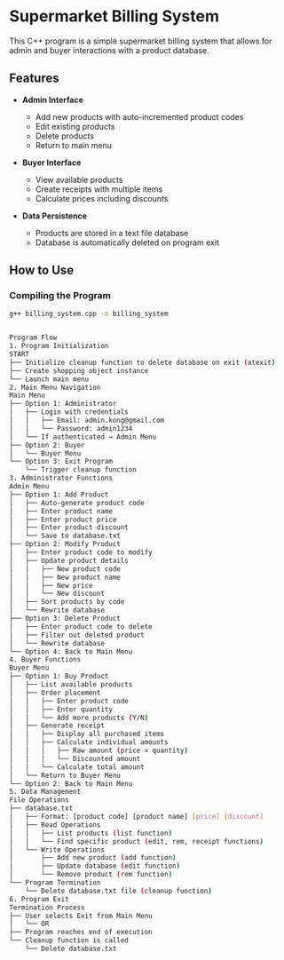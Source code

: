 # Supermarket Billing System

This C++ program is a simple supermarket billing system that allows for admin and buyer interactions with a product database.

## Features

- **Admin Interface**
  - Add new products with auto-incremented product codes
  - Edit existing products
  - Delete products
  - Return to main menu

- **Buyer Interface**
  - View available products
  - Create receipts with multiple items
  - Calculate prices including discounts

- **Data Persistence**
  - Products are stored in a text file database
  - Database is automatically deleted on program exit

## How to Use

### Compiling the Program

```bash
g++ billing_system.cpp -o billing_system


Program Flow
1. Program Initialization
START
├── Initialize cleanup function to delete database on exit (atexit)
├── Create shopping object instance
└── Launch main menu
2. Main Menu Navigation
Main Menu
├── Option 1: Administrator
│   ├── Login with credentials
│   │   ├── Email: admin.kong@gmail.com
│   │   └── Password: admin1234
│   └── If authenticated → Admin Menu
├── Option 2: Buyer
│   └── Buyer Menu
└── Option 3: Exit Program
    └── Trigger cleanup function
3. Administrator Functions
Admin Menu
├── Option 1: Add Product
│   ├── Auto-generate product code
│   ├── Enter product name
│   ├── Enter product price
│   ├── Enter product discount
│   └── Save to database.txt
├── Option 2: Modify Product
│   ├── Enter product code to modify
│   ├── Update product details
│   │   ├── New product code
│   │   ├── New product name
│   │   ├── New price
│   │   └── New discount
│   ├── Sort products by code
│   └── Rewrite database
├── Option 3: Delete Product
│   ├── Enter product code to delete
│   ├── Filter out deleted product
│   └── Rewrite database
└── Option 4: Back to Main Menu
4. Buyer Functions
Buyer Menu
├── Option 1: Buy Product
│   ├── List available products
│   ├── Order placement
│   │   ├── Enter product code
│   │   ├── Enter quantity
│   │   └── Add more products (Y/N)
│   ├── Generate receipt
│   │   ├── Display all purchased items
│   │   ├── Calculate individual amounts
│   │   │   ├── Raw amount (price × quantity)
│   │   │   └── Discounted amount
│   │   └── Calculate total amount
│   └── Return to Buyer Menu
└── Option 2: Back to Main Menu
5. Data Management
File Operations
├── database.txt
│   ├── Format: [product code] [product name] [price] [discount]
│   ├── Read Operations
│   │   ├── List products (list function)
│   │   └── Find specific product (edit, rem, receipt functions)
│   └── Write Operations
│       ├── Add new product (add function)
│       ├── Update database (edit function)
│       └── Remove product (rem function)
└── Program Termination
    └── Delete database.txt file (cleanup function)
6. Program Exit
Termination Process
├── User selects Exit from Main Menu
│   └── OR
├── Program reaches end of execution
└── Cleanup function is called
    └── Delete database.txt